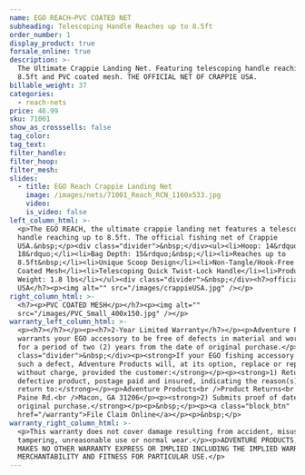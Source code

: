```yaml
---
name: EGO REACH—PVC COATED NET
subheading: Telescoping Handle Reaches up to 8.5ft
order_number: 1
display_product: true
forsale_online: true
description: >-
  The Ultimate Crappie Landing Net. Featuring telescoping handle reaching up to
  8.5ft and PVC coated mesh. THE OFFICIAL NET OF CRAPPIE USA.
billable_weight: 37
categories:
  - reach-nets
price: 46.99
sku: 71001
show_as_crosssells: false
tag_color:
tag_text:
filter_handle:
filter_hoop:
filter_mesh:
slides:
  - title: EGO Reach Crappie Landing Net
    image: /images/nets/71001_Reach_RCN_1160x533.jpg
    video:
    is_video: false
left_column_html: >-
  <p>The EGO REACH, the ultimate crappie landing net features a telescoping
  handle reaching up to 8.5ft. The official fishing net of Crappie
  USA.&nbsp;</p><div class="divider">&nbsp;</div><ul><li>Hoop: 14&rdquo; x
  18&rdquo;</li><li>Bag Depth: 15&rdquo;&nbsp;</li><li>Reaches up to
  8.5ft&nbsp;</li><li>Unique Scoop Design</li><li>Non-Tangle/Hook-Free PVC
  Coated Mesh</li><li>Telescoping Quick Twist-Lock Handle</li><li>Product
  Weight: 1.8 lbs</li></ul><div class="divider">&nbsp;</div><h7>official fishing net of Crappie
  USA</h7><p><img alt="" src="/images/crappieUSA.jpg" /></p>
right_column_html: >-
  <h7><p>PVC COATED MESH</p></h7><p><img alt=""
  src="/images/PVC_Small_400x150.jpg" /></p>
warranty_left_column_html: >-
  <p><h7></h7></p><p><h7>2-Year Limited Warranty</h7></p><p>Adventure Products
  warrants your EGO accessory to be free of defects in material and workmanship
  for a period of two (2) years from the date of original purchase.</p><div
  class="divider">&nbsp;</div><p><strong>If your EGO fishing accessory exhibits
  such a defect, Adventure Products will, at its option, replace or repair it
  without charge, provided the customer:</strong></p><p><strong>1) Returns the
  defective product, postage paid and insured, indicating the reason(s) for the
  return to:</strong></p><p>Adventure Products<br />Product Returns<br />889 Guy
  Paine Rd.<br />Macon, GA 31206</p><p><strong>2) Submits proof of date of
  original purchase.</strong></p><p>&nbsp;</p><p><a class="block_btn"
  href="/warranty">File Claim Online</a></p><p>&nbsp;</p>
warranty_right_column_html: >-
  <p>This warranty does not cover damage resulting from accident, misuse, abuse,
  tampering, unreasonable use or normal wear.</p><p>ADVENTURE PRODUCTS, INC.
  MAKES NO OTHER WARRANTY EXPRESS OR IMPLIED INCLUDING THE IMPLIED WARRANTIES OF
  MERCHANTABILITY AND FITNESS FOR PARTICULAR USE.</p>
---
```

